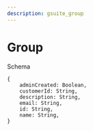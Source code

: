 ```yaml
---
description: gsuite_group
---
```


# Group

Schema
```
{
	adminCreated: Boolean,
	customerId: String,
	description: String,
	email: String,
	id: String,
	name: String,
}
```
